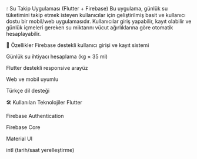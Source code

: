 
💧 Su Takip Uygulaması (Flutter + Firebase)
Bu uygulama, günlük su tüketimini takip etmek isteyen kullanıcılar için geliştirilmiş basit ve kullanıcı dostu bir mobil/web uygulamasıdır. Kullanıcılar giriş yapabilir, kayıt olabilir ve günlük içmeleri gereken su miktarını vücut ağırlıklarına göre otomatik hesaplayabilir.

🚀 Özellikler
Firebase destekli kullanıcı girişi ve kayıt sistemi

Günlük su ihtiyacı hesaplama (kg × 35 ml)

Flutter destekli responsive arayüz

Web ve mobil uyumlu

Türkçe dil desteği

🛠️ Kullanılan Teknolojiler
Flutter

Firebase Authentication

Firebase Core

Material UI

intl (tarih/saat yerelleştirme)
